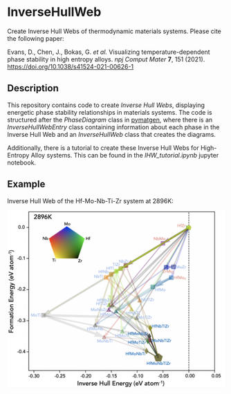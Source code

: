 # InverseHullWeb
Create Inverse Hull Webs of thermodynamic materials systems. Please cite the following paper:

Evans, D., Chen, J., Bokas, G. _et al._ Visualizing temperature-dependent phase stability in high entropy alloys. _npj Comput Mater_ __7__, 151 (2021). https://doi.org/10.1038/s41524-021-00626-1

## Description
This repository contains code to create _Inverse Hull Webs_, displaying energetic phase stability relationships in materials systems. The code is structured after the _PhaseDiagram_ class in [pymatgen](https://github.com/materialsproject/pymatgen), where there is an _InverseHullWebEntry_ class containing information about each phase in the Inverse Hull Web and an _InverseHullWeb_ class that creates the diagrams.

Additionally, there is a tutorial to create these Inverse Hull Webs for High-Entropy Alloy systems. This can be found in the _IHW_tutorial.ipynb_ jupyter notebook.

## Example
Inverse Hull Web of the Hf-Mo-Nb-Ti-Zr system at 2896K:

![alt text](https://github.com/danevans09/InverseHullWeb/blob/main/example.png)
